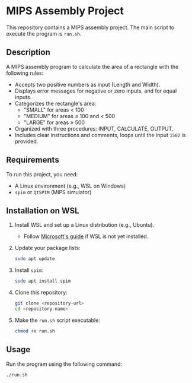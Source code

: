 # MIPS Assembly Project

This repository contains a MIPS assembly project. The main script to execute the program is `run.sh`.

## Description

A MIPS assembly program to calculate the area of a rectangle with the following rules:
- Accepts two positive numbers as input (Length and Width).
- Displays error messages for negative or zero inputs, and for equal inputs.
- Categorizes the rectangle's area:
  - "SMALL" for areas < 100
  - "MEDIUM" for areas ≤ 100 and < 500
  - "LARGE" for areas ≥ 500
- Organized with three procedures: INPUT, CALCULATE, OUTPUT.
- Includes clear instructions and comments, loops until the input `1502` is provided.

## Requirements

To run this project, you need:
- A Linux environment (e.g., WSL on Windows)
- `spim` or `QtSPIM` (MIPS simulator)

## Installation on WSL

1. Install WSL and set up a Linux distribution (e.g., Ubuntu).
   - Follow [Microsoft's guide](https://learn.microsoft.com/en-us/windows/wsl/install) if WSL is not yet installed.

2. Update your package lists:
   ```bash
   sudo apt update
   ```

3. Install `spim`:
   ```bash
   sudo apt install spim
   ```

4. Clone this repository:
   ```bash
   git clone <repository-url>
   cd <repository-name>
   ```

5. Make the `run.sh` script executable:
   ```bash
   chmod +x run.sh
   ```

## Usage

Run the program using the following command:
```bash
./run.sh
```